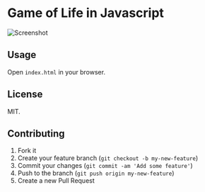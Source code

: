 # Game of Life in Javascript

![Screenshot](http://lagrede.alwaysdata.net/game-of-life-js.png)

## Usage

Open `index.html` in your browser.

## License

MIT.

## Contributing

1. Fork it
2. Create your feature branch (`git checkout -b my-new-feature`)
3. Commit your changes (`git commit -am 'Add some feature'`)
4. Push to the branch (`git push origin my-new-feature`)
5. Create a new Pull Request

